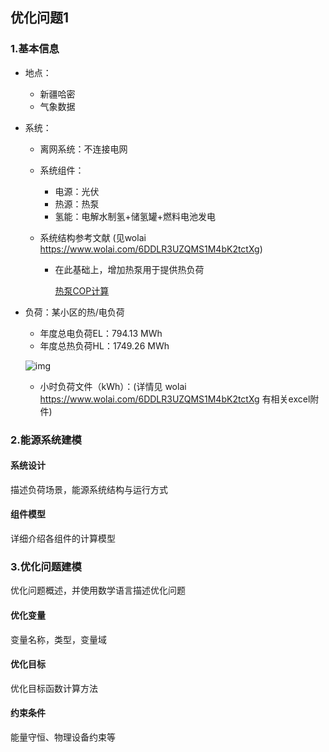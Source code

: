 ## 优化问题1

### 1.基本信息

- 地点：

  - 新疆哈密
  - 气象数据

- 系统：

  - 离网系统：不连接电网

  - 系统组件：

    - 电源：光伏
    - 热源：热泵
    - 氢能：电解水制氢+储氢罐+燃料电池发电

  - 系统结构参考文献  (见wolai  https://www.wolai.com/6DDLR3UZQMS1M4bK2tctXg)

    - 在此基础上，增加热泵用于提供热负荷

      [热泵COP计算](https://www.wolai.com/efiXSi9XbcmhtkPWavNq4r)

- 负荷：某小区的热/电负荷

  - 年度总电负荷EL：794.13 MWh
  - 年度总热负荷HL：1749.26 MWh

  ![img](https://secure2.wostatic.cn/static/93GmXBuqZDGaaw1byPMwj5/image.png?auth_key=1693728435-pEdrMPVmo9ECviGurcd3M7-0-d51a0e551a40b0086aabdeb8925c4746)

  - 小时负荷文件（kWh）：(详情见 wolai https://www.wolai.com/6DDLR3UZQMS1M4bK2tctXg  有相关excel附件)

    

### 2.能源系统建模

#### 系统设计

描述负荷场景，能源系统结构与运行方式

#### 组件模型

详细介绍各组件的计算模型



### 3.优化问题建模

优化问题概述，并使用数学语言描述优化问题

#### 优化变量

变量名称，类型，变量域

#### 优化目标

优化目标函数计算方法

#### 约束条件

能量守恒、物理设备约束等



